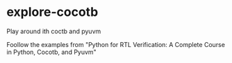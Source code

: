 # explore-cocotb
Play around ith coctb and pyuvm

Foollow the examples from "Python for RTL Verification: A Complete Course in Python, Cocotb, and Pyuvm"
